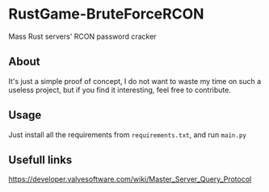 # RustGame-BruteForceRCON
Mass Rust servers' RCON password cracker

## About
It's just a simple proof of concept, I do not want to waste my time on such a useless project, but if you find it interesting, feel free to contribute.

## Usage
Just install all the requirements from `requirements.txt`, and run `main.py`

## Usefull links
https://developer.valvesoftware.com/wiki/Master_Server_Query_Protocol

